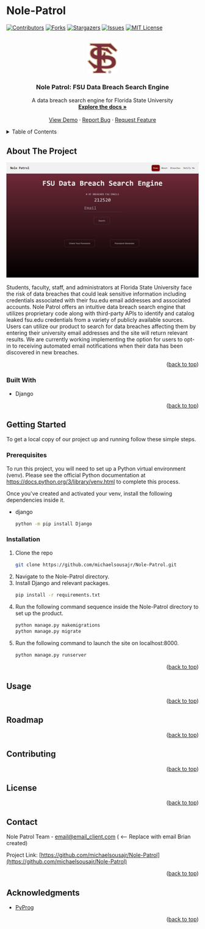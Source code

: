 # Nole-Patrol
<!-- Improved compatibility of back to top link: See: https://github.com/othneildrew/Best-README-Template/pull/73 -->
<a name="readme-top"></a>
<!--
*** Thanks for checking out the Best-README-Template. If you have a suggestion
*** that would make this better, please fork the repo and create a pull request
*** or simply open an issue with the tag "enhancement".
*** Don't forget to give the project a star!
*** Thanks again! Now go create something AMAZING! :D
-->



<!-- PROJECT SHIELDS -->
<!--
*** I'm using markdown "reference style" links for readability.
*** Reference links are enclosed in brackets [ ] instead of parentheses ( ).
*** See the bottom of this document for the declaration of the reference variables
*** for contributors-url, forks-url, etc. This is an optional, concise syntax you may use.
*** https://www.markdownguide.org/basic-syntax/#reference-style-links
-->
[![Contributors][contributors-shield]][contributors-url]
[![Forks][forks-shield]][forks-url]
[![Stargazers][stars-shield]][stars-url]
[![Issues][issues-shield]][issues-url]
[![MIT License][license-shield]][license-url]
<!--[![LinkedIn][linkedin-shield]][linkedin-url] -->



<!-- PROJECT LOGO -->
<br />
<div align="center">
  <a href="https://github.com/michaelsousajr/Nole-Patrol">
    <img src="static/img/fsuicon.png" alt="Logo" width="80" height="80">
  </a>

<h3 align="center">Nole Patrol: FSU Data Breach Search Engine</h3>

  <p align="center">
    A data breach search engine for Florida State University
    <br />
    <a href="https://github.com/michaelsousajr/Nole-Patrol"><strong>Explore the docs »</strong></a>
    <br />
    <br />
    <a href="https://github.com/michaelsousajr/Nole-Patrol">View Demo</a>
    ·
    <a href="https://github.com/michaelsousajr/Nole-Patrol/issues">Report Bug</a>
    ·
    <a href="https://github.com/michaelsousajr/Nole-Patrol/issues">Request Feature</a>
  </p>
</div>



<!-- TABLE OF CONTENTS -->
<details>
  <summary>Table of Contents</summary>
  <ol>
    <li>
      <a href="#about-the-project">About The Project</a>
      <ul>
        <li><a href="#built-with">Built With</a></li>
      </ul>
    </li>
    <li>
      <a href="#getting-started">Getting Started</a>
      <ul>
        <li><a href="#prerequisites">Prerequisites</a></li>
        <li><a href="#installation">Installation</a></li>
      </ul>
    </li>
    <li><a href="#usage">Usage</a></li>
    <li><a href="#roadmap">Roadmap</a></li>
    <li><a href="#contributing">Contributing</a></li>
    <li><a href="#license">License</a></li>
    <li><a href="#contact">Contact</a></li>
    <li><a href="#acknowledgments">Acknowledgments</a></li>
  </ol>
</details>



<!-- ABOUT THE PROJECT -->
## About The Project

![Nole-Patrol Screen Shot][product-screenshot]<!--(https://example.com)-->

Students, faculty, staff, and administrators at Florida State University face the risk of data breaches that could leak
sensitive information including credentials associated with their fsu.edu email addresses and associated accounts. Nole
Patrol offers an intuitive data breach search engine that utilizes proprietary code along with third-party APIs to 
identify and catalog leaked fsu.edu credentials from a variety of publicly available sources. Users can utilize our
product to search for data breaches affecting them by entering their university email addresses and the site will return
relevant results. We are currently working implementing the option for users to opt-in to receiving automated email 
notifications when their data has been discovered in new breaches.

<p align="right">(<a href="#readme-top">back to top</a>)</p>



### Built With

* Django
<!--* [![JQuery][JQuery.com]][JQuery-url] saving this as template for badges - cmg -->

<p align="right">(<a href="#readme-top">back to top</a>)</p>



<!-- GETTING STARTED -->
## Getting Started

To get a local copy of our project up and running follow these simple steps.

### Prerequisites

To run this project, you will need to set up a Python virtual environment (venv). Please see the official Python documentation
at https://docs.python.org/3/library/venv.html to complete this process.

Once you've created and activated your venv, install the following dependencies inside it.
* django
  ```sh
  python -m pip install Django
  ```

### Installation

1. Clone the repo
   ```sh
   git clone https://github.com/michaelsousajr/Nole-Patrol.git
   ```
2. Navigate to the Nole-Patrol directory.
3. Install Django and relevant packages.
   ```sh
   pip install -r requirements.txt
   ```
4. Run the following command sequence inside the Nole-Patrol directory to set up the product.
   ```sh
   python manage.py makemigrations
   python manage.py migrate
   ```
5. Run the following command to launch the site on localhost:8000.
   ```sh
   python manage.py runserver
   ```

<p align="right">(<a href="#readme-top">back to top</a>)</p>



<!-- USAGE EXAMPLES -->
## Usage

<!-- documentation in progress - cmg

Use this space to show useful examples of how a project can be used. Additional screenshots, code examples and demos work well in this space. You may also link to more resources.

_For more examples, please refer to the [Documentation](https://example.com)_

-->

<p align="right">(<a href="#readme-top">back to top</a>)</p>



<!-- ROADMAP -->
## Roadmap
<!-- documentation in progress - cmg
- [ ] Feature 1
- [ ] Feature 2
- [ ] Feature 3
    - [ ] Nested Feature

See the [open issues](https://github.com/michaelsousajr/Nole-Patrol/issues) for a full list of proposed features (and known issues).
-->

<p align="right">(<a href="#readme-top">back to top</a>)</p>



<!-- CONTRIBUTING -->
## Contributing
<!-- documentation in progress - cmg

Contributions are what make the open source community such an amazing place to learn, inspire, and create. Any contributions you make are **greatly appreciated**.

If you have a suggestion that would make this better, please fork the repo and create a pull request. You can also simply open an issue with the tag "enhancement".
Don't forget to give the project a star! Thanks again!

1. Fork the Project
2. Create your Feature Branch (`git checkout -b feature/AmazingFeature`)
3. Commit your Changes (`git commit -m 'Add some AmazingFeature'`)
4. Push to the Branch (`git push origin feature/AmazingFeature`)
5. Open a Pull Request

-->

<p align="right">(<a href="#readme-top">back to top</a>)</p>



<!-- LICENSE -->
## License
<!-- documentation in progress - cmg

Distributed under the MIT License. See `LICENSE.txt` for more information.

-->

<p align="right">(<a href="#readme-top">back to top</a>)</p>



<!-- CONTACT -->
## Contact

Nole Patrol Team - <!--[@twitter_handle](https://twitter.com/twitter_handle) - --> email@email_client.com ( <-- Replace with email Brian created)

Project Link: [https://github.com/michaelsousajr/Nole-Patrol](https://github.com/michaelsousajr/Nole-Patrol)

<p align="right">(<a href="#readme-top">back to top</a>)</p>



<!-- ACKNOWLEDGMENTS -->
## Acknowledgments

* [PyProg](https://github.com/Bill13579/pyprog/releases)

<p align="right">(<a href="#readme-top">back to top</a>)</p>



<!-- MARKDOWN LINKS & IMAGES -->
<!-- https://www.markdownguide.org/basic-syntax/#reference-style-links -->
[contributors-shield]: https://img.shields.io/github/contributors/michaelsousajr/Nole-Patrol.svg?style=for-the-badge
[contributors-url]: https://github.com/michaelsousajr/Nole-Patrol/graphs/contributors
[forks-shield]: https://img.shields.io/github/forks/michaelsousajr/Nole-Patrol.svg?style=for-the-badge
[forks-url]: https://github.com/michaelsousajr/Nole-Patrol/network/members
[stars-shield]: https://img.shields.io/github/stars/michaelsousajr/Nole-Patrol.svg?style=for-the-badge
[stars-url]: https://github.com/michaelsousajr/Nole-Patrol/stargazers
[issues-shield]: https://img.shields.io/github/issues/michaelsousajr/Nole-Patrol.svg?style=for-the-badge
[issues-url]: https://github.com/michaelsousajr/Nole-Patrol/issues
[license-shield]: https://img.shields.io/github/license/michaelsousajr/Nole-Patrol.svg?style=for-the-badge
[license-url]: https://github.com/michaelsousajr/Nole-Patrol/blob/master/LICENSE.txt
[product-screenshot]: static/img/screenshot.JPG
<!--[linkedin-shield]: https://img.shields.io/badge/-LinkedIn-black.svg?style=for-the-badge&logo=linkedin&colorB=555
[linkedin-url]: https://linkedin.com/in/linkedin_username
[Next.js]: https://img.shields.io/badge/next.js-000000?style=for-the-badge&logo=nextdotjs&logoColor=white
[Next-url]: https://nextjs.org/
[React.js]: https://img.shields.io/badge/React-20232A?style=for-the-badge&logo=react&logoColor=61DAFB
[React-url]: https://reactjs.org/
[Vue.js]: https://img.shields.io/badge/Vue.js-35495E?style=for-the-badge&logo=vuedotjs&logoColor=4FC08D
[Vue-url]: https://vuejs.org/
[Angular.io]: https://img.shields.io/badge/Angular-DD0031?style=for-the-badge&logo=angular&logoColor=white
[Angular-url]: https://angular.io/
[Svelte.dev]: https://img.shields.io/badge/Svelte-4A4A55?style=for-the-badge&logo=svelte&logoColor=FF3E00
[Svelte-url]: https://svelte.dev/
[Laravel.com]: https://img.shields.io/badge/Laravel-FF2D20?style=for-the-badge&logo=laravel&logoColor=white
[Laravel-url]: https://laravel.com
[Bootstrap.com]: https://img.shields.io/badge/Bootstrap-563D7C?style=for-the-badge&logo=bootstrap&logoColor=white
[Bootstrap-url]: https://getbootstrap.com
[JQuery.com]: https://img.shields.io/badge/jQuery-0769AD?style=for-the-badge&logo=jquery&logoColor=white
[JQuery-url]: https://jquery.com -->
